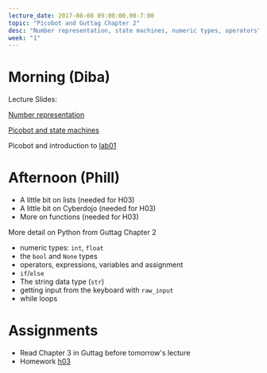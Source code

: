 ```yaml
---
lecture_date: 2017-08-08 09:00:00.00-7:00
topic: "Picobot and Guttag Chapter 2"
desc: "Number representation, state machines, numeric types, operators"
week: "1"
---
```



# Morning (Diba)
Lecture Slides:

[Number representation](https://drive.google.com/file/d/0B__7284Jee0fMF9NTkU4OVlGZEE/view?usp=sharing)

[Picobot and state machines](https://drive.google.com/file/d/0B__7284Jee0fOWxvWHZ4dUFYelU/view?usp=sharing)

Picobot and introduction to [lab01](/lab/lab01/)



# Afternoon (Phill)

* A little bit on lists (needed for H03)
* A little bit on Cyberdojo (needed for H03)
* More on functions (needed for H03)

More detail on Python from Guttag Chapter 2

* numeric types: `int`, `float`
* the `bool` and `None` types
* operators, expressions, variables and assignment
* `if`/`else`
* The string data type (`str`)
* getting input from the keyboard with `raw_input`
* while loops


# Assignments

* Read Chapter 3 in Guttag before tomorrow's lecture
* Homework [h03](/hwk/h03/)

